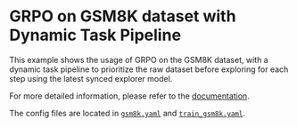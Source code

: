 # GRPO on GSM8K dataset with Dynamic Task Pipeline

This example shows the usage of GRPO on the GSM8K dataset, with a dynamic task pipeline to prioritize the raw dataset before exploring for each step using the latest synced explorer model.

For more detailed information, please refer to the [documentation](../../docs/sphinx_doc/source/tutorial/example_data_functionalities.md).

The config files are located in [`gsm8k.yaml`](gsm8k.yaml) and [`train_gsm8k.yaml`](train_gsm8k.yaml).
